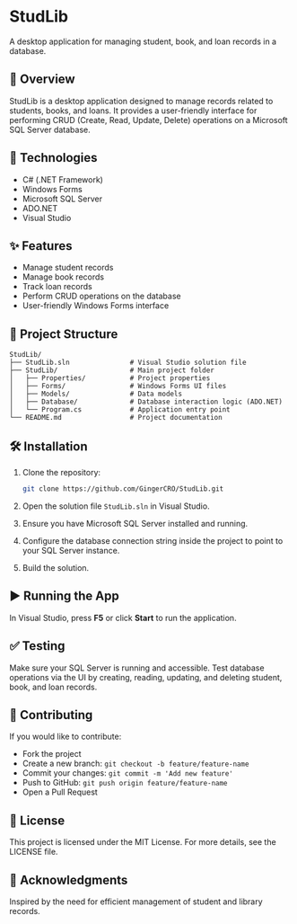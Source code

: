 # StudLib

A desktop application for managing student, book, and loan records in a database.

## 📱 Overview

StudLib is a desktop application designed to manage records related to students, books, and loans. It provides a user-friendly interface for performing CRUD (Create, Read, Update, Delete) operations on a Microsoft SQL Server database.

## 🚀 Technologies

- C# (.NET Framework)  
- Windows Forms  
- Microsoft SQL Server  
- ADO.NET  
- Visual Studio  

## ✨ Features

- Manage student records  
- Manage book records  
- Track loan records  
- Perform CRUD operations on the database  
- User-friendly Windows Forms interface  

## 👢 Project Structure

```
StudLib/
├── StudLib.sln               # Visual Studio solution file
├── StudLib/                  # Main project folder
│   ├── Properties/           # Project properties
│   ├── Forms/                # Windows Forms UI files
│   ├── Models/               # Data models
│   ├── Database/             # Database interaction logic (ADO.NET)
│   └── Program.cs            # Application entry point
└── README.md                 # Project documentation
```

## 🛠️ Installation

1. Clone the repository:

   ```bash
   git clone https://github.com/GingerCRO/StudLib.git
   ```

2. Open the solution file `StudLib.sln` in Visual Studio.

3. Ensure you have Microsoft SQL Server installed and running.

4. Configure the database connection string inside the project to point to your SQL Server instance.

5. Build the solution.

## ▶️ Running the App

In Visual Studio, press **F5** or click **Start** to run the application.

## ✅ Testing

Make sure your SQL Server is running and accessible. Test database operations via the UI by creating, reading, updating, and deleting student, book, and loan records.

## 🤝 Contributing

If you would like to contribute:

- Fork the project  
- Create a new branch: `git checkout -b feature/feature-name`  
- Commit your changes: `git commit -m 'Add new feature'`  
- Push to GitHub: `git push origin feature/feature-name`  
- Open a Pull Request  

## 📄 License

This project is licensed under the MIT License. For more details, see the LICENSE file.

## 🙏 Acknowledgments

Inspired by the need for efficient management of student and library records.
